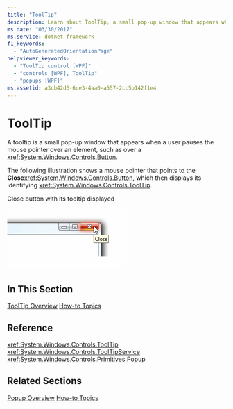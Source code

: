 ```yaml
---
title: "ToolTip"
description: Learn about ToolTip, a small pop-up window that appears when a user pauses the mouse pointer over an element.
ms.date: "03/30/2017"
ms.service: dotnet-framework
f1_keywords: 
  - "AutoGeneratedOrientationPage"
helpviewer_keywords: 
  - "ToolTip control [WPF]"
  - "controls [WPF], ToolTip"
  - "popups [WPF]"
ms.assetid: a3cb42d6-6ce3-4aa0-a557-2cc5b142f1e4
---
```

# ToolTip

A tooltip is a small pop-up window that appears when a user pauses the mouse pointer over an element, such as over a <xref:System.Windows.Controls.Button>.

The following illustration shows a mouse pointer that points to the **Close**<xref:System.Windows.Controls.Button>, which then displays its identifying <xref:System.Windows.Controls.ToolTip>.

Close button with its tooltip displayed

![ToolTip screenshot](./media/ss-ctl-tooltip.png "SS_CTL_tooltip")

## In This Section

[ToolTip Overview](tooltip-overview.md)
  [How-to Topics](tooltip-how-to-topics.md)

## Reference

<xref:System.Windows.Controls.ToolTip>
  <xref:System.Windows.Controls.ToolTipService>
  <xref:System.Windows.Controls.Primitives.Popup>

## Related Sections

[Popup Overview](popup-overview.md)
  [How-to Topics](popup-how-to-topics.md)
